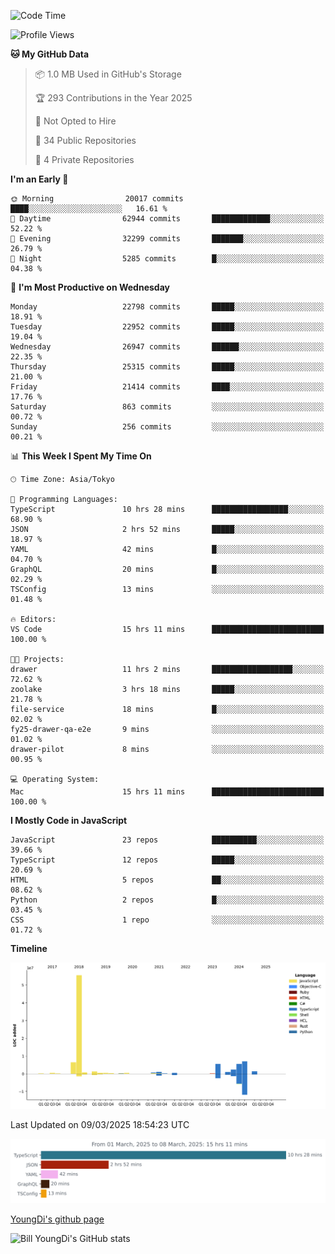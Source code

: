 <!--START_SECTION:waka-->
![Code Time](http://img.shields.io/badge/Code%20Time-1%2C247%20hrs%207%20mins-blue)

![Profile Views](http://img.shields.io/badge/Profile%20Views-0-blue)

**🐱 My GitHub Data** 

> 📦 1.0 MB Used in GitHub's Storage 
 > 
> 🏆 293 Contributions in the Year 2025
 > 
> 🚫 Not Opted to Hire
 > 
> 📜 34 Public Repositories 
 > 
> 🔑 4 Private Repositories 
 > 
**I'm an Early 🐤** 

```text
🌞 Morning                20017 commits       ████░░░░░░░░░░░░░░░░░░░░░   16.61 % 
🌆 Daytime                62944 commits       █████████████░░░░░░░░░░░░   52.22 % 
🌃 Evening                32299 commits       ███████░░░░░░░░░░░░░░░░░░   26.79 % 
🌙 Night                  5285 commits        █░░░░░░░░░░░░░░░░░░░░░░░░   04.38 % 
```
📅 **I'm Most Productive on Wednesday** 

```text
Monday                   22798 commits       █████░░░░░░░░░░░░░░░░░░░░   18.91 % 
Tuesday                  22952 commits       █████░░░░░░░░░░░░░░░░░░░░   19.04 % 
Wednesday                26947 commits       ██████░░░░░░░░░░░░░░░░░░░   22.35 % 
Thursday                 25315 commits       █████░░░░░░░░░░░░░░░░░░░░   21.00 % 
Friday                   21414 commits       ████░░░░░░░░░░░░░░░░░░░░░   17.76 % 
Saturday                 863 commits         ░░░░░░░░░░░░░░░░░░░░░░░░░   00.72 % 
Sunday                   256 commits         ░░░░░░░░░░░░░░░░░░░░░░░░░   00.21 % 
```


📊 **This Week I Spent My Time On** 

```text
🕑︎ Time Zone: Asia/Tokyo

💬 Programming Languages: 
TypeScript               10 hrs 28 mins      █████████████████░░░░░░░░   68.90 % 
JSON                     2 hrs 52 mins       █████░░░░░░░░░░░░░░░░░░░░   18.97 % 
YAML                     42 mins             █░░░░░░░░░░░░░░░░░░░░░░░░   04.70 % 
GraphQL                  20 mins             █░░░░░░░░░░░░░░░░░░░░░░░░   02.29 % 
TSConfig                 13 mins             ░░░░░░░░░░░░░░░░░░░░░░░░░   01.48 % 

🔥 Editors: 
VS Code                  15 hrs 11 mins      █████████████████████████   100.00 % 

🐱‍💻 Projects: 
drawer                   11 hrs 2 mins       ██████████████████░░░░░░░   72.62 % 
zoolake                  3 hrs 18 mins       █████░░░░░░░░░░░░░░░░░░░░   21.78 % 
file-service             18 mins             █░░░░░░░░░░░░░░░░░░░░░░░░   02.02 % 
fy25-drawer-qa-e2e       9 mins              ░░░░░░░░░░░░░░░░░░░░░░░░░   01.02 % 
drawer-pilot             8 mins              ░░░░░░░░░░░░░░░░░░░░░░░░░   00.95 % 

💻 Operating System: 
Mac                      15 hrs 11 mins      █████████████████████████   100.00 % 
```

**I Mostly Code in JavaScript** 

```text
JavaScript               23 repos            ██████████░░░░░░░░░░░░░░░   39.66 % 
TypeScript               12 repos            █████░░░░░░░░░░░░░░░░░░░░   20.69 % 
HTML                     5 repos             ██░░░░░░░░░░░░░░░░░░░░░░░   08.62 % 
Python                   2 repos             █░░░░░░░░░░░░░░░░░░░░░░░░   03.45 % 
CSS                      1 repo              ░░░░░░░░░░░░░░░░░░░░░░░░░   01.72 % 
```



**Timeline**

![Lines of Code chart](https://raw.githubusercontent.com/Youngdi/Youngdi/master/assets/bar_graph.png)


 Last Updated on 09/03/2025 18:54:23 UTC
<!--END_SECTION:waka-->

![wakatime](./images/stat.svg)

[YoungDi's github page](https://youngdi.github.io)

![Bill YoungDi's GitHub stats](https://github-readme-stats.vercel.app/api?username=youngdi&count_private=true&show_icons=true)
